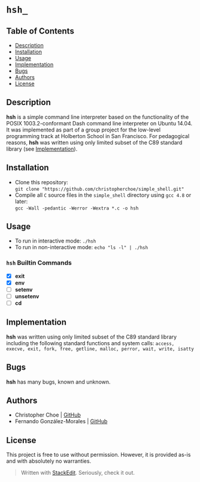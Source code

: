 #  `hsh_`

## Table of Contents
* [Description](#description)
* [Installation](#installation)
* [Usage](#usage)
* [Implementation](#implementation)
* [Bugs](#bugs)
* [Authors](#authors)
* [License](#license)
## Description
**hsh** is a simple command line interpreter based on the functionality of the POSIX 1003.2-conformant Dash command line interpreter on Ubuntu 14.04. It was implemented as part of a group project for the low-level programming track at Holberton School in San Francisco. For pedagogical reasons, **hsh** was written using only limited subset of the C89 standard library (see [Implementation](#implementation)).
## Installation
- Clone this repository: <br>
`git clone "https://github.com/christopherchoe/simple_shell.git"`</br>
- Compile all `C` source files in the `simple_shell`  directory using `gcc 4.8` or later: <br>
`gcc -Wall -pedantic -Werror -Wextra *.c -o hsh`</br>
## Usage
- To run in interactive mode: `./hsh`
- To run in non-interactive mode: `echo "ls -l" | ./hsh`
### `hsh` Builtin Commands
- [x] **exit**
- [x] **env**
- [ ] **setenv**
- [ ] **unsetenv**
- [ ] **cd**

## Implementation
**hsh** was written using only limited subset of the C89 standard library including the following standard functions and system calls:
`access, execve, exit, fork, free, getline, malloc, perror, wait, write, isatty`
## Bugs
**hsh** has many bugs, known and unknown.
## Authors
* Christopher Choe | [GitHub](https://github.com/christopherchoe)
* Fernando González-Morales | [GitHub](https://github.com/fgonza52)

## License
This project is free to use without permission.
However, it is provided as-is and with absolutely no warranties.

> Written with [StackEdit](https://stackedit.io/). Seriously, check it out.
